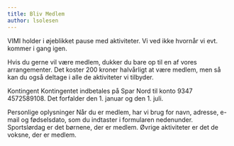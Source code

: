 ```yaml
---
title: Bliv Medlem
author: lsolesen
---
```


VIMI holder i øjeblikket pause med aktiviteter. Vi ved ikke hvornår vi evt. kommer i gang igen.

Hvis du gerne vil være medlem, dukker du bare op til en af vores arrangementer. Det koster 200 kroner halvårligt at være medlem, men så kan du også deltage i alle de aktiviteter vi tilbyder.

Kontingent
Kontingentet indbetales på Spar Nord til konto 9347 4572589108. Det forfalder den 1. januar og den 1. juli.

Personlige oplysninger
Når du er medlem, har vi brug for navn, adresse, e-mail og fødselsdato, som du indtaster i formularen nedenunder. Sportslørdag er det børnene, der er medlem. Øvrige aktiviteter er det de voksne, der er medlem.
